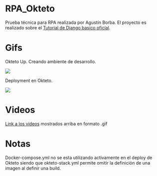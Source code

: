 # RPA_Okteto
Prueba técnica para RPA realizada por Agustín Borba.
El proyecto es realizado sobre el [Tutorial de Django basico oficíal](https://docs.djangoproject.com/en/3.2/intro/tutorial01/).

# Gifs
Okteto Up. Creando ambiente de desarrollo.

![](https://user-images.githubusercontent.com/42798627/116486528-40113e80-a864-11eb-83e1-1682e09b91a9.gif)

Deployment en Okteto.

![](https://user-images.githubusercontent.com/42798627/116486553-50c1b480-a864-11eb-8e55-4ad3424ea876.gif)

# Videos
[Link a los videos](https://drive.google.com/drive/folders/1dbmebGeXvao1HBVy6-PN7qNxqN7C-PnT?usp=sharing) mostrados arriba en formato .gif

# Notas
Docker-compose.yml no se esta utilizando activamente en el deploy de Okteto siendo que okteto-stack.yml permite omitir la definición de una imagen al definir una build.

